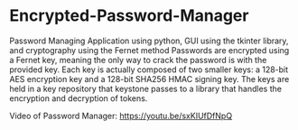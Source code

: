 # Encrypted-Password-Manager
Password Managing Application using python, GUI using the tkinter library, and cryptography using the Fernet method
Passwords are encrypted using a Fernet key, meaning the only way to crack the password is with the provided key. Each key is actually composed of two smaller keys: a 128-bit AES encryption key and a 128-bit SHA256 HMAC signing key. The keys are held in a key repository that keystone passes to a library that handles the encryption and decryption of tokens.

Video of Password Manager: https://youtu.be/sxKIUfDfNpQ

